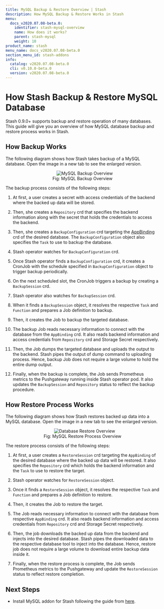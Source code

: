 ```yaml
---
title: MySQL Backup & Restore Overview | Stash
description: How MySQL Backup & Restore Works in Stash
menu:
  docs_v2020.07.08-beta.0:
    identifier: stash-mysql-overview
    name: How does it works?
    parent: stash-mysql
    weight: 10
product_name: stash
menu_name: docs_v2020.07.08-beta.0
section_menu_id: stash-addons
info:
  catalog: v2020.07.08-beta.0
  cli: v0.10.0-beta.0
  version: v2020.07.08-beta.0
---
```


# How Stash Backup & Restore MySQL Database

Stash 0.9.0+ supports backup and restore operation of many databases. This guide will give you an overview of how MySQL database backup and restore process works in Stash.

## How Backup Works

The following diagram shows how Stash takes backup of a MySQL database. Open the image in a new tab to see the enlarged version.

<figure align="center">
  <img alt="MySQL Backup Overview" src="/docs/v2020.07.08-beta.0/images/addons/mysql/backup_overview.svg">
  <figcaption align="center">Fig: MySQL Backup Overview</figcaption>
</figure>

The backup process consists of the following steps:

1. At first, a user creates a secret with access credentials of the backend where the backed up data will be stored.

2. Then, she creates a `Repository` crd that specifies the backend information along with the secret that holds the credentials to access the backend.

3. Then, she creates a `BackupConfiguration` crd targeting the [AppBinding](/docs/v2020.07.08-beta.0/concepts/crds/appbinding) crd of the desired database. The `BackupConfiguration` object also specifies the `Task` to use to backup the database.

4. Stash operator watches for `BackupConfiguration` crd.

5. Once Stash operator finds a `BackupConfiguration` crd, it creates a CronJob with the schedule specified in `BackupConfiguration` object to trigger backup periodically.

6. On the next scheduled slot, the CronJob triggers a backup by creating a `BackupSession` crd.

7. Stash operator also watches for `BackupSession` crd.

8. When it finds a `BackupSession` object, it resolves the respective `Task` and `Function` and prepares a Job definition to backup.

9. Then, it creates the Job to backup the targeted database.

10. The backup Job reads necessary information to connect with the database from the `AppBinding` crd. It also reads backend information and access credentials from `Repository` crd and Storage Secret respectively.

11. Then, the Job dumps the targeted database and uploads the output to the backend. Stash pipes the output of dump command to uploading process. Hence, backup Job does not require a large volume to hold the entire dump output.

12. Finally, when the backup is complete, the Job sends Prometheus metrics to the Pushgateway running inside Stash operator pod. It also updates the `BackupSession` and `Repository` status to reflect the backup procedure.

## How Restore Process Works

The following diagram shows how Stash restores backed up data into a MySQL database. Open the image in a new tab to see the enlarged version.

<figure align="center">
  <img alt="Database Restore Overview" src="/docs/v2020.07.08-beta.0/images/addons/mysql/restore_overview.svg">
  <figcaption align="center">Fig: MySQL Restore Process Overview</figcaption>
</figure>

The restore process consists of the following steps:

1. At first, a user creates a `RestoreSession` crd targeting the `AppBinding` of the desired database where the backed up data will be restored. It also specifies the `Repository` crd which holds the backend information and the `Task` to use to restore the target.

2. Stash operator watches for `RestoreSession` object.

3. Once it finds a `RestoreSession` object, it resolves the respective `Task` and `Function` and prepares a Job definition to restore.

4. Then, it creates the Job to restore the target.

5. The Job reads necessary information to connect with the database from respective `AppBinding` crd. It also reads backend information and access credentials from `Repository` crd and Storage Secret respectively.

6. Then, the job downloads the backed up data from the backend and injects into the desired database. Stash pipes the downloaded data to the respective database tool to inject into the database. Hence, restore job does not require a large volume to download entire backup data inside it.

7. Finally, when the restore process is complete, the Job sends Prometheus metrics to the Pushgateway and update the `RestoreSession` status to reflect restore completion.

## Next Steps

- Install MySQL addon for Stash following the guide from [here](/docs/v2020.07.08-beta.0/addons/mysql/setup/install).
